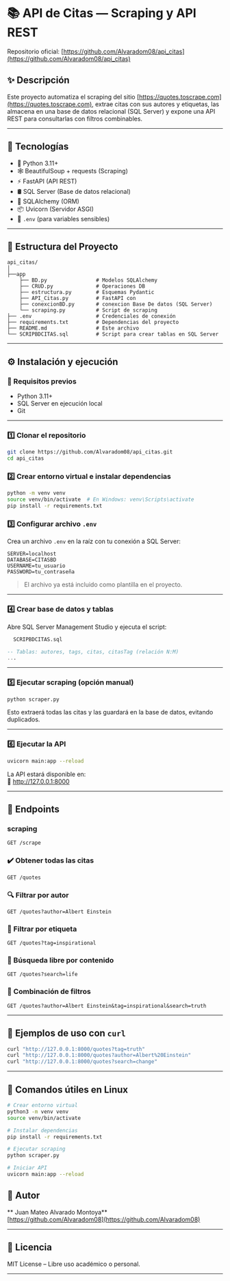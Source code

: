 # 📚 API de Citas — Scraping y API REST

Repositorio oficial: [https://github.com/Alvaradom08/api_citas](https://github.com/Alvaradom08/api_citas)

## ✨ Descripción

Este proyecto automatiza el scraping del sitio [https://quotes.toscrape.com](https://quotes.toscrape.com), extrae citas con sus autores y etiquetas, las almacena en una base de datos relacional (SQL Server) y expone una API REST para consultarlas con filtros combinables.

---

## 🧱 Tecnologías

- 🐍 Python 3.11+
- 🕸️ BeautifulSoup + requests (Scraping)
- ⚡ FastAPI (API REST)
- 🛢️ SQL Server (Base de datos relacional)
- 🐘 SQLAlchemy (ORM)
- 📦 Uvicorn (Servidor ASGI)
- 📄 `.env` (para variables sensibles)

---

## 📂 Estructura del Proyecto

```
api_citas/
│
├──app
    ├── BD.py                # Modelos SQLAlchemy
    ├── CRUD.py              # Operaciones DB
    ├── estructura.py        # Esquemas Pydantic
    ├── API_Citas.py         # FastAPI con 
    ├── conexcionBD.py       # conexcion Base De datos (SQL Server)
    └── scraping.py          # Script de scraping
├── .env                     # Credenciales de conexión
├── requirements.txt         # Dependencias del proyecto
├── README.md                # Este archivo
└── SCRIPBDCITAS.sql         # Script para crear tablas en SQL Server
```

---

## ⚙️ Instalación y ejecución

### 🧰 Requisitos previos

- Python 3.11+
- SQL Server en ejecución local
- Git

---

### 1️⃣ Clonar el repositorio

```bash
git clone https://github.com/Alvaradom08/api_citas.git
cd api_citas
```

### 2️⃣ Crear entorno virtual e instalar dependencias

```bash
python -m venv venv
source venv/bin/activate  # En Windows: venv\Scripts\activate
pip install -r requirements.txt
```

### 3️⃣ Configurar archivo `.env`

Crea un archivo `.env` en la raíz con tu conexión a SQL Server:

```env
SERVER=localhost
DATABASE=CITASBD
USERNAME=tu_usuario
PASSWORD=tu_contraseña
```

> El archivo ya está incluido como plantilla en el proyecto.

---

### 4️⃣ Crear base de datos y tablas

Abre SQL Server Management Studio y ejecuta el script:

```sql
  SCRIPBDCITAS.sql

-- Tablas: autores, tags, citas, citasTag (relación N:M)
...
```

---

### 5️⃣ Ejecutar scraping (opción manual)

```bash
python scraper.py
```

Esto extraerá todas las citas y las guardará en la base de datos, evitando duplicados.

---

### 6️⃣ Ejecutar la API

```bash
uvicorn main:app --reload
```

La API estará disponible en:  
📍 http://127.0.0.1:8000

---

## 🚀 Endpoints 

###  scraping
```
GET /scrape
```


### ✔️ Obtener todas las citas

```
GET /quotes
```

### 🔍 Filtrar por autor

```
GET /quotes?author=Albert Einstein
```

### 🔖 Filtrar por etiqueta

```
GET /quotes?tag=inspirational
```

### 📝 Búsqueda libre por contenido

```
GET /quotes?search=life
```

### 📌 Combinación de filtros

```
GET /quotes?author=Albert Einstein&tag=inspirational&search=truth
```

---

## 🧪 Ejemplos de uso con `curl`

```bash
curl "http://127.0.0.1:8000/quotes?tag=truth"
curl "http://127.0.0.1:8000/quotes?author=Albert%20Einstein"
curl "http://127.0.0.1:8000/quotes?search=change"
```

---

## 🐧 Comandos útiles en Linux

```bash
# Crear entorno virtual
python3 -m venv venv
source venv/bin/activate

# Instalar dependencias
pip install -r requirements.txt

# Ejecutar scraping
python scraper.py

# Iniciar API
uvicorn main:app --reload
```



## 👤 Autor

** Juan Mateo Alvarado Montoya**  
[https://github.com/Alvaradom08](https://github.com/Alvaradom08)

---

## 📄 Licencia

MIT License – Libre uso académico o personal.

---